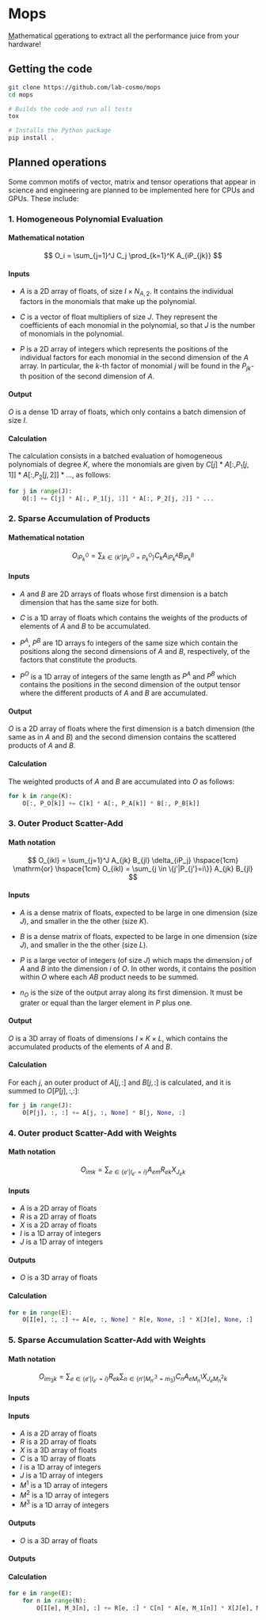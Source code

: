 # Mops

<u>M</u>athematical <u>op</u>eration<u>s</u> to extract all the performance juice from your hardware!

## Getting the code

```bash
git clone https://github.com/lab-cosmo/mops
cd mops

# Builds the code and run all tests
tox

# Installs the Python package
pip install .
```


## Planned operations

Some common motifs of vector, matrix and tensor operations that appear in
science and engineering are planned to be implemented here for CPUs and GPUs.
These include:

### 1. Homogeneous Polynomial Evaluation

#### Mathematical notation

$$ O_i = \sum_{j=1}^J C_j \prod_{k=1}^K A_{iP_{jk}} $$

#### Inputs

- $A$ is a 2D array of floats, of size $I \times N_{A,2}$. It contains the individual factors in the monomials that make up the polynomial. 

- $C$ is a vector of float multipliers of size $J$. They represent the coefficients of each monomial in the polynomial, so that $J$ is the number of monomials in the polynomial.

- $P$ is a 2D array of integers which represents the positions of the individual factors for each monomial in the second dimension of the $A$ array. In particular, the $k$-th factor of monomial $j$ will be found in the $P_{jk}$-th position of the second dimension of $A$.

#### Output

$O$ is a dense 1D array of floats, which only contains a batch dimension of size $I$.

#### Calculation

The calculation consists in a batched evaluation of homogeneous polynomials of degree $K$, where the monomials are given by $C[j] * A[:, P_1[j, 1]] * A[:, P_2[j, 2]] * \dots$, as follows:

```python
for j in range(J):
    O[:] += C[j] * A[:, P_1[j, 1]] * A[:, P_2[j, 2]] * ...
```

### 2. Sparse Accumulation of Products

#### Mathematical notation

$$ O_{iP_k^O} = \sum_{k \in \{k'|P^O_{k'}=P^O_k\}} C_k A_{iP_k^A} B_{iP_k^B} $$

#### Inputs

- $A$ and $B$ are 2D arrays of floats whose first dimension is a batch dimension that has the same size for both. 

- $C$ is a 1D array of floats which contains the weights of the products of elements of $A$ and $B$ to be accumulated.

- $P^A$, $P^B$ are 1D arrays fo integers of the same size which contain the positions along the second dimensions of $A$ and $B$, respectively, of the factors that constitute the products.

- $P^O$ is a 1D array of integers of the same length as $P^A$ and $P^B$ which contains the positions in the second dimension of the output tensor where the different products of $A$ and $B$ are accumulated.

#### Output

$O$ is a 2D array of floats where the first dimension is a batch dimension (the same as in $A$ and $B$) and the second dimension contains the scattered products of $A$ and $B$.

#### Calculation

The weighted products of $A$ and $B$ are accumulated into $O$ as follows:

```python
for k in range(K):
    O[:, P_O[k]] += C[k] * A[:, P_A[k]] * B[:, P_B[k]]
```

### 3. Outer Product Scatter-Add

#### Math notation

$$ O_{ikl} = \sum_{j=1}^J A_{jk} B_{jl} \delta_{iP_j} \hspace{1cm} \mathrm{or} \hspace{1cm} O_{ikl} = \sum_{j \in \{j'|P_{j'}=i\}} A_{jk} B_{jl} $$

#### Inputs

- $A$ is a dense matrix of floats, expected to be large in one dimension
  (size $J$), and smaller in the the other (size $K$).

- $B$ is a dense matrix of floats, expected to be large in one dimension
  (size $J$), and smaller in the the other (size $L$).

- $P$ is a large vector of integers (of size $J$) which maps the dimension $j$ of $A$ and $B$ into the dimension $i$ of $O$. In other words, it contains the position within $O$ where each $AB$ product needs to be summed.

- $n_O$ is the size of the output array along its first dimension. It must be grater or equal than the larger element in $P$ plus one. 

#### Output

$O$ is a 3D array of floats of dimensions $I \times K \times L$, which contains the accumulated products of the elements of $A$ and $B$.

#### Calculation

For each $j$, an outer product of $A[j, :]$ and $B[j, :]$ is calculated, and it is summed to $O[P[j], :, :]$:

```python
for j in range(J):
    O[P[j], :, :] += A[j, :, None] * B[j, None, :]
```

### 4. Outer product Scatter-Add with Weights

#### Math notation

$$ O_{imk} = \sum_{e \in \{e'|I_{e'}=i\}} A_{em} R_{ek} X_{{J_e}k} $$

#### Inputs

- $A$ is a 2D array of floats
- $R$ is a 2D array of floats
- $X$ is a 2D array of floats
- $I$ is a 1D array of integers 
- $J$ is a 1D array of integers 

#### Outputs

- $O$ is a 3D array of floats

#### Calculation

```python
for e in range(E):
    O[I[e], :, :] += A[e, :, None] * R[e, None, :] * X[J[e], None, :]
```

### 5. Sparse Accumulation Scatter-Add with Weights

#### Math notation

$$ O_{i{m_3}k} = \sum_{e \in \{e'|I_{e'}=i\}} R_{ek} \sum_{n \in \{n'|M^3_{n'}=m_3\}} C_n A_{e{M_n^1}} X_{{J_e}{M_n^2}k} $$

#### Inputs

#### Inputs

- $A$ is a 2D array of floats
- $R$ is a 2D array of floats
- $X$ is a 3D array of floats
- $C$ is a 1D array of floats
- $I$ is a 1D array of integers 
- $J$ is a 1D array of integers 
- $M^1$ is a 1D array of integers 
- $M^2$ is a 1D array of integers 
- $M^3$ is a 1D array of integers 

#### Outputs

- $O$ is a 3D array of floats

#### Outputs

#### Calculation

```python
for e in range(E):
    for n in range(N):
        O[I[e], M_3[n], :] += R[e, :] * C[n] * A[e, M_1[n]] * X[J[e], M_2[n], :]
```
